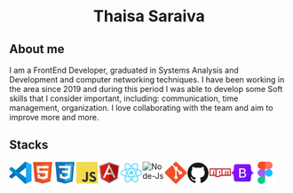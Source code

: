<h1 style="text-align:center">Thaisa Saraiva</h1>

## About me
I am a FrontEnd Developer, graduated in Systems Analysis and Development and computer networking techniques.
I have been working in the area since 2019 and during this period I was able to develop some Soft skills that I consider important, including: communication, time management, organization. I love collaborating with the team and aim to improve more and more.

## Stacks
<div style="display:flex; gap: '30px'">
  <img alt="VS-Code" height="40" width="40"src="https://github.com/devicons/devicon/blob/master/icons/vscode/vscode-original.svg">         
  <img alt="html5" height="40" width="40"src="https://github.com/devicons/devicon/blob/master/icons/html5/html5-original.svg">   
  <img alt="CSS3" height="40" width="40"  src="https://raw.githubusercontent.com/devicons/devicon/master/icons/css3/css3-original.svg">   
  <img alt="Javascript" height="40" width="40" src="https://raw.githubusercontent.com/devicons/devicon/master/icons/javascript/javascript-original.svg">
  
  <img alt="angularjs" height="40" width="40" src="https://github.com/devicons/devicon/blob/master/icons/angularjs/angularjs-original.svg">
  <img alt="react" height="40" width="40" src="https://raw.githubusercontent.com/devicons/devicon/master/icons/react/react-original.svg">
  
  <img alt="Node-Js" height="40" width="40" src="https://pluspng.com/img-png/nodejs-png--400.png">
  <img alt="git"   height="40" width="40" src="https://github.com/devicons/devicon/blob/master/icons/git/git-original.svg">
  <img alt="github"   height="40" width="40" src="https://github.com/devicons/devicon/blob/master/icons/github/github-original.svg">
  <img alt="npm" height="40" width="40" src="https://github.com/devicons/devicon/blob/master/icons/npm/npm-original-wordmark.svg">

  <img alt="bootstrap" height="40" width="40" src="https://github.com/devicons/devicon/blob/master/icons/bootstrap/bootstrap-original.svg">
  <img alt="figma" height="40" width="40" src="https://github.com/devicons/devicon/blob/master/icons/figma/figma-original.svg">
  
</div>
